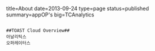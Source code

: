 ﻿title=About
date=2013-09-24
type=page
status=published
summary=appOP's
big=TCAnalytics
~~~~~~

##TOAST Cloud Overview##
아날리틱스
오퍼레이터스